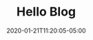 ---
title: "Hello Blog"
date: "2020-01-21T11:20:05-05:00"
template: "post"
draft: false
slug: "hello-blog"
category: "CATEGORY"
tags:
  - TAG
description: "DESCRIPTION"
---